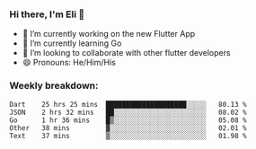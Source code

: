 ### Hi there, I'm Eli 👋
- 🔭 I’m currently working on the new Flutter App
- 🌱 I’m currently learning Go
- 🦄 I’m looking to collaborate with other flutter developers
- 😄 Pronouns: He/Him/His

### Weekly breakdown:
<!--START_SECTION:waka-->
```text
Dart    25 hrs 25 mins  ████████████████████░░░░░   80.13 % 
JSON    2 hrs 32 mins   ██░░░░░░░░░░░░░░░░░░░░░░░   08.02 % 
Go      1 hr 36 mins    █▒░░░░░░░░░░░░░░░░░░░░░░░   05.08 % 
Other   38 mins         ▓░░░░░░░░░░░░░░░░░░░░░░░░   02.01 % 
Text    37 mins         ▒░░░░░░░░░░░░░░░░░░░░░░░░   01.98 % 
```
<!--END_SECTION:waka-->
